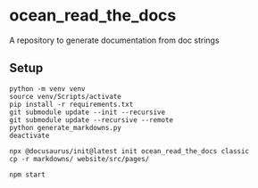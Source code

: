 # ocean_read_the_docs
A repository to generate documentation from doc strings

## Setup

```
python -m venv venv
source venv/Scripts/activate
pip install -r requirements.txt
git submodule update --init --recursive
git submodule update --recursive --remote
python generate_markdowns.py
deactivate
```

```
npx @docusaurus/init@latest init ocean_read_the_docs classic
cp -r markdowns/ website/src/pages/

npm start
```